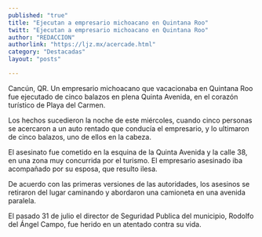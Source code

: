 ```yaml
---
published: "true"
title: "Ejecutan a empresario michoacano en Quintana Roo"
twitt: "Ejecutan a empresario michoacano en Quintana Roo"
author: "REDACCION"
authorlink: "https://ljz.mx/acercade.html"
category: "Destacadas"
layout: "posts"

---
```



  Cancún, QR. Un empresario michoacano que vacacionaba en Quintana Roo fue ejecutado de cinco balazos en plena Quinta Avenida, en el corazón turístico de Playa del Carmen.



  Los hechos sucedieron la noche de este miércoles, cuando cinco personas se acercaron a un auto rentado que conducía el empresario, y lo ultimaron de cinco balazos, uno de ellos en la cabeza.



  El asesinato fue cometido en la esquina de la Quinta Avenida y la calle 38, en una zona muy concurrida por el turismo. El empresario asesinado iba acompañado por su esposa, que resulto ilesa.



  De acuerdo con las primeras versiones de las autoridades, los asesinos se retiraron del lugar caminando y abordaron una camioneta en una avenida paralela.



  El pasado 31 de julio el director de Seguridad Publica del municipio, Rodolfo del Ángel Campo, fue herido en un atentado contra su vida.

